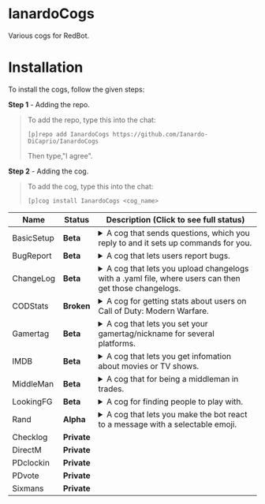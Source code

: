 # IanardoCogs
Various cogs for RedBot.

# Installation
To install the cogs, follow the given steps:

**Step 1** - Adding the repo.
> To add the repo, type this into the chat:
> 
> ``[p]repo add IanardoCogs https://github.com/Ianardo-DiCaprio/IanardoCogs``
> 
> Then type,"I agree".

**Step 2** - Adding the cog.
> To add the cog, type this into the chat:
> 
> ``[p]cog install IanardoCogs <cog_name>``


| Name | Status | Description (Click to see full status)
| --- | --- | --- |
| BasicSetup | **Beta** | <details><summary>A cog that sends questions, which you reply to and it sets up commands for you.</summary>Helps to set uo servers</details> |
| BugReport | **Beta** | <details><summary>A cog that lets users report bugs.</summary>Has the ability to send bug reports, mark them as fixed or not a bug. (For bot owners)</details> |
| ChangeLog | **Beta** | <details><summary>A cog that lets you upload changelogs with a .yaml file, where users can then get those changelogs.</summary>Also has the abilty to automatically post changelogs to set channels when a changelog gets uploaded.</details> |
| CODStats | **Broken** | <details><summary>A cog for getting stats about users on Call of Duty: Modern Warfare.</summary>Get a users Modern Warfare stats.</details> |
| Gamertag | **Beta** | <details><summary>A cog that lets you set your gamertag/nickname for several platforms.</summary>Users can then get those gamertags per user or a list.</details> |
| IMDB | **Beta** | <details><summary>A cog that lets you get infomation about movies or TV shows.</summary> Shows a lot of information about the movies and TV shows you search.</details> |
| MiddleMan | **Beta** | <details><summary>A cog that for being a middleman in trades.</summary>For when you want a trusted person to be a middleman in trades.</details> |
| LookingFG | **Beta** | <details><summary>A cog for finding people to play with.</summary>Made for Rocket League.</details> |
| Rand | **Alpha** | <details><summary>A cog that lets you make the bot react to a message with a selectable emoji.</summary>Will be adding more random stuff at a later date.</details> |
| Checklog | **Private** |
| DirectM | **Private** |
| PDclockin | **Private** |
| PDvote | **Private** |
| Sixmans | **Private** |
